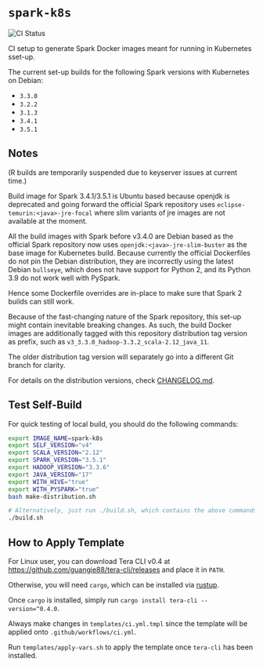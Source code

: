 # `spark-k8s`

![CI
Status](https://img.shields.io/github/workflow/status/dsaidgovsg/spark-k8s/CI/master?label=CI&logo=github&style=for-the-badge)

CI setup to generate Spark Docker images meant for running in Kubernetes
sset-up.

The current set-up builds for the following Spark versions with Kubernetes on
Debian:

- `3.3.0`
- `3.2.2`
- `3.1.3`
- `3.4.1`
- `3.5.1`

## Notes

(R builds are temporarily suspended due to keyserver issues at current time.)

Build image for Spark 3.4.1/3.5.1 is Ubuntu based because openjdk is deprecated and
going forward the official Spark repository uses `eclipse-temurin:<java>-jre-focal`
where slim variants of jre images are not available at the moment.

All the build images with Spark before v3.4.0 are Debian based as the official 
Spark repository now uses `openjdk:<java>-jre-slim-buster` as the base image 
for Kubernetes build. Because currently the official Dockerfiles do not pin 
the Debian distribution, they are incorrectly using the latest Debian `bullseye`,
which does not have support for Python 2, and its Python 3.9 do not work well
with PySpark.

Hence some Dockerfile overrides are in-place to make sure that Spark 2 builds
can still work.

Because of the fast-changing nature of the Spark repository, this set-up might
contain inevitable breaking changes. As such, the build Docker images are
additionally tagged with this repository distribution tag version as prefix,
such as `v3_3.3.0_hadoop-3.3.2_scala-2.12_java_11`.

The older distribution tag version will separately go into a different Git
branch for clarity.

For details on the distribution versions, check [CHANGELOG.md](CHANGELOG.md).

## Test Self-Build

For quick testing of local build, you should do the following commands:

```bash
export IMAGE_NAME=spark-k8s
export SELF_VERSION="v4"
export SCALA_VERSION="2.12"
export SPARK_VERSION="3.5.1"
export HADOOP_VERSION="3.3.6"
export JAVA_VERSION="17"
export WITH_HIVE="true"
export WITH_PYSPARK="true"
bash make-distribution.sh

# Alternatively, just run ./build.sh, which contains the above commands
./build.sh
```

## How to Apply Template

For Linux user, you can download Tera CLI v0.4 at
<https://github.com/guangie88/tera-cli/releases> and place it in `PATH`.

Otherwise, you will need `cargo`, which can be installed via
[rustup](https://rustup.rs/).

Once `cargo` is installed, simply run `cargo install tera-cli --version=^0.4.0`.

Always make changes in `templates/ci.yml.tmpl` since the template will be
applied onto `.github/workflows/ci.yml`.

Run `templates/apply-vars.sh` to apply the template once `tera-cli` has been
installed.
